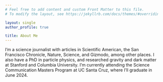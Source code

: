 ```yaml
---
# Feel free to add content and custom Front Matter to this file.
# To modify the layout, see https://jekyllrb.com/docs/themes/#overriding-theme-defaults

layout: single
author_profile: true

title: About Me
---
```


I’m a science journalist with articles in Scientific American, the San Francisco Chronicle, Nature, Science, and Gizmodo, among other places. I also have a PhD in particle physics, and researched gravity and dark matter at Stanford and Columbia University. I’m currently attending the Science Communication Masters Program at UC Santa Cruz, where I’ll graduate in June 2024.
